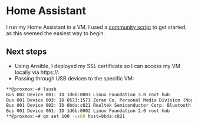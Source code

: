 # Home Assistant

I run my Home Assistant in a VM. I used a [community script](https://www.derekseaman.com/2023/10/home-assistant-proxmox-ve-8-0-quick-start-guide-2.html) to get started, as this seemed the easiest way to begin.

## Next steps

* Using Ansible, I deployed my SSL certificate so I can access my VM locally via https://.
* Passing through USB devices to the specific VM:

```bash
**@proxmox:~# lsusb
Bus 002 Device 001: ID 1d6b:0003 Linux Foundation 3.0 root hub
Bus 001 Device 003: ID 0573:1573 Zoran Co. Personal Media Division (Nogatech) USB Audio and HID
Bus 001 Device 002: ID 0bda:c821 Realtek Semiconductor Corp. Bluetooth Radio 
Bus 001 Device 001: ID 1d6b:0002 Linux Foundation 2.0 root hub
**@proxmox:~# qm set 100 -usb0 host=0bda:c821
```
